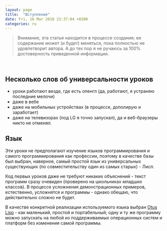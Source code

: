 ```yaml
---
layout: page
title:  "Вступление"
date: Fri, 16 Mar 2018 23:37:04 +0200
categories: ru
---
```


> Внимание, эта статья находится в процессе создания; ее содержание может (и будет) меняться, пока полностью не удовлетворит автора. А до тех пор я не ручаюсь за 100% достоверность приведенной информации.
</br>

## Несколько слов об универсальности уроков

* уроки работают везде, где есть опенгл (да, работают, я устраняю последние мелочи)
* даже в вебе
* даже на мобильных устройствах (в процессе, дополирую и заработает)
* даже на телевизорах (под LG я точно запускал), да и веб-браузеры никто не отменял.

## Язык

Эти уроки не предполагают изучение языков программирования и самого программирования как профессии, поэтому в качестве базы был выбран, наверное, самый простой язык из универсальных существующих (по совместительству один из самых старых) - Лисп.

Код первых уроков даже не требуют никаких объяснений - текст программ сразу очевиден (проверено на школьниках младших классов). В процессе усложнения демонстрационных примеров, естественно, усложнятся и программы - однако обещаю, что действительно сложно не будет.

В качестве конкретной реализации используемого языка выбран [Otus Lisp](https://yuriy-chumak.github.io/ol) - как маленький, простой и портабельный; одну и ту же программу можно запускать на любой из поддерживаемых операционных систем и платформ без изменения самой программы.
